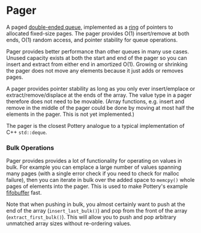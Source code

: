 # Pager

A paged [double-ended queue](https://en.wikipedia.org/wiki/Double-ended_queue), implemented as a [ring](../ring/) of pointers to allocated fixed-size pages. The pager provides O(1) insert/remove at both ends, O(1) random access, and pointer stability for queue operations.

Pager provides better performance than other queues in many use cases. Unused capacity exists at both the start and end of the pager so you can insert and extract from either end in amortized O(1). Growing or shrinking the pager does not move any elements because it just adds or removes pages.

A pager provides pointer stability as long as you only ever insert/emplace or extract/remove/displace at the ends of the array. The value type in a pager therefore does not need to be movable. (Array functions, e.g. insert and remove in the middle of the pager could be done by moving at most half the elements in the pager. This is not yet implemented.)

The pager is the closest Pottery analogue to a typical implementation of C++ `std::deque`.

### Bulk Operations

Pager provides provides a lot of functionality for operating on values in bulk. For example you can emplace a large number of values spanning many pages (with a single error check if you need to check for malloc failure), then you can iterate in bulk over the added space to `memcpy()` whole pages of elements into the pager. This is used to make Pottery's example [fifobuffer](../../../examples/pottery/fifobuffer/) fast.

Note that when pushing in bulk, you almost certainly want to push at the end of the array (`insert_last_bulk()`) and pop from the front of the array (`extract_first_bulk()`). This will allow you to push and pop arbitrary unmatched array sizes without re-ordering values.
